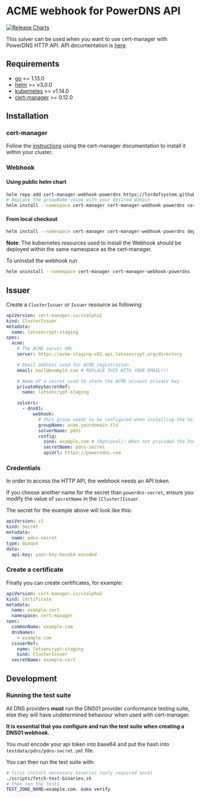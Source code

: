 # ACME webhook for PowerDNS API

[![Release Charts](https://github.com/lordofsystem/cert-manager-webhook-powerdns/actions/workflows/release.yml/badge.svg?branch=master)](https://github.com/lordofsystem/cert-manager-webhook-powerdns/actions/workflows/release.yml)

This solver can be used when you want to use cert-manager with PowerDNS HTTP API. API documentation is [here](https://doc.powerdns.com/authoritative/http-api/#)

## Requirements
-   [go](https://golang.org/) >= 1.13.0
-   [helm](https://helm.sh/) >= v3.0.0
-   [kubernetes](https://kubernetes.io/) >= v1.14.0
-   [cert-manager](https://cert-manager.io/) >= 0.12.0

## Installation

### cert-manager

Follow the [instructions](https://cert-manager.io/docs/installation/) using the cert-manager documentation to install it within your cluster.

### Webhook

#### Using public helm chart
```bash
helm repo add cert-manager-webhook-powerdns https://lordofsystem.github.io/cert-manager-webhook-powerdns
# Replace the groupName value with your desired domain
helm install --namespace cert-manager cert-manager-webhook-powerdns cert-manager-webhook-powerdns/cert-manager-webhook-powerdns --set groupName=acme.yourdomain.tld
```

#### From local checkout

```bash
helm install --namespace cert-manager cert-manager-webhook-powerdns deploy/cert-manager-webhook-powerdns
```
**Note**: The kubernetes resources used to install the Webhook should be deployed within the same namespace as the cert-manager.

To uninstall the webhook run
```bash
helm uninstall --namespace cert-manager cert-manager-webhook-powerdns
```

## Issuer

Create a `ClusterIssuer` or `Issuer` resource as following:
```yaml
apiVersion: cert-manager.io/v1alpha2
kind: ClusterIssuer
metadata:
  name: letsencrypt-staging
spec:
  acme:
    # The ACME server URL
    server: https://acme-staging-v02.api.letsencrypt.org/directory

    # Email address used for ACME registration
    email: mail@example.com # REPLACE THIS WITH YOUR EMAIL!!!

    # Name of a secret used to store the ACME account private key
    privateKeySecretRef:
      name: letsencrypt-staging

    solvers:
      - dns01:
          webhook:
            # This group needs to be configured when installing the helm package, otherwise the webhook won't have permission to create an ACME challenge for this API group.
            groupName: acme.yourdomain.tld
            solverName: pdns
            config:
              zone: example.com # (Optional): When not provided the Zone will obtained by cert-manager's ResolvedZone
              secretName: pdns-secret
              apiUrl: https://powerndns.com
```

### Credentials
In order to access the HTTP API, the webhook needs an API token.

If you choose another name for the secret than `powerdns-secret`, ensure you modify the value of `secretName` in the `[Cluster]Issuer`.

The secret for the example above will look like this:
```yaml
apiVersion: v1
kind: Secret
metadata:
  name: pdns-secret
type: Opaque
data:
  api-key: your-key-base64-encoded
```

### Create a certificate

Finally you can create certificates, for example:

```yaml
apiVersion: cert-manager.io/v1alpha2
kind: Certificate
metadata:
  name: example-cert
  namespace: cert-manager
spec:
  commonName: example.com
  dnsNames:
    - example.com
  issuerRef:
    name: letsencrypt-staging
    kind: ClusterIssuer
  secretName: example-cert
```

## Development

### Running the test suite

All DNS providers **must** run the DNS01 provider conformance testing suite,
else they will have undetermined behaviour when used with cert-manager.

**It is essential that you configure and run the test suite when creating a
DNS01 webhook.**

You must encode your api token into base64 and put the hash into `testdata/pdns/pdns-secret.yml` file.

You can then run the test suite with:

```bash
# first install necessary binaries (only required once)
./scripts/fetch-test-binaries.sh
# then run the tests
TEST_ZONE_NAME=example.com. make verify
```
